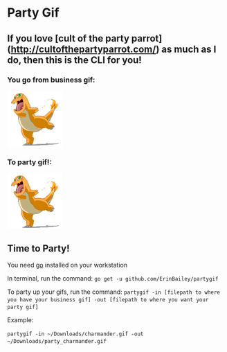 # Party Gif

## If you love [cult of the party parrot] (http://cultofthepartyparrot.com/)  as much as I do, then this is the CLI for you! 

### You go from business gif:
![CHARMANDER](images/charmander.gif)

### To party gif!:
![PARTY_CHARMANDER](images/party_charmander.gif)

## Time to Party!
You need [go](https://golang.org/doc/install) installed on your workstation

In terminal, run the command:
`go get -u github.com/ErinBailey/partygif`

To party up your gifs, run the command:
`partygif -in [filepath to where you have your business gif] -out [filepath to where you want your party gif]`

Example:

`partygif -in ~/Downloads/charmander.gif -out ~/Downloads/party_charmander.gif`
